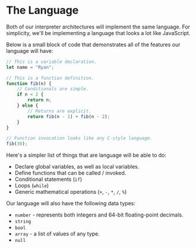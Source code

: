 # The Language

Both of our interpreter architectures will implement the same language. For simplicity, we'll be implementing a language that looks a lot like JavaScript.

Below is a small block of code that demonstrates all of the features our language will have:

```js
// This is a variable declaration.
let name = "Ryan";

// This is a function definition.
function fib(n) {
    // Conditionals are simple.
    if n < 2 {
        return n;
    } else {
        // Returns are explicit.
        return fib(n - 1) + fib(n - 2);
    }
}

// Function invocation looks like any C-style language.
fib(30);
```

Here's a simpler list of things that are language will be able to do:

* Declare global variables, as well as local variables.
* Define functions that can be called / invoked.
* Conditional statements (`if`)
* Loops (`while`)
* Generic mathematical operations (`+`, `-`, `*`, `/`, `%`)

Our language will also have the following data types:

* `number` - represents both integers and 64-bit floating-point decimals.
* `string`
* `bool`
* `array` - a list of values of any type.
* `null`